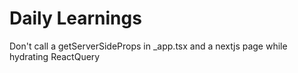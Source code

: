 # Daily Learnings

Don't call a getServerSideProps in \_app.tsx and a nextjs page while hydrating ReactQuery
